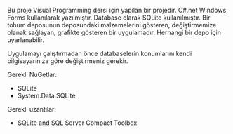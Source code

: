 Bu proje Visual Programming dersi için yapılan bir projedir. C#.net Windows Forms kullanılarak yazılmıştır. Database olarak SQLite kullanılmıştır.
  Bir tohum deposunun deposundaki malzemelerini gösteren, değiştirmemize olanak sağlayan, grafikte gösteren bir uygulamadır. Herhangi bir depo için uyarlanabilir.

 Uygulamayı çalıştırmadan önce databaselerin konumlarını kendi bilgisayarınıza göre değiştirmeniz gerekir.

 Gerekli NuGetlar:
- SQLite
- System.Data.SQLite

 Gerekli uzantılar:
- SQLite and SQL Server Compact Toolbox
